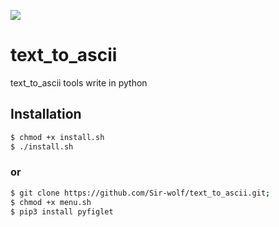![](https://tenor.com/view/gif-17652052)
# text_to_ascii
text_to_ascii tools write in python
## Installation
```bash
$ chmod +x install.sh
$ ./install.sh
```
### or
```bash
$ git clone https://github.com/Sir-wolf/text_to_ascii.git;
$ chmod +x menu.sh
$ pip3 install pyfiglet 
```
